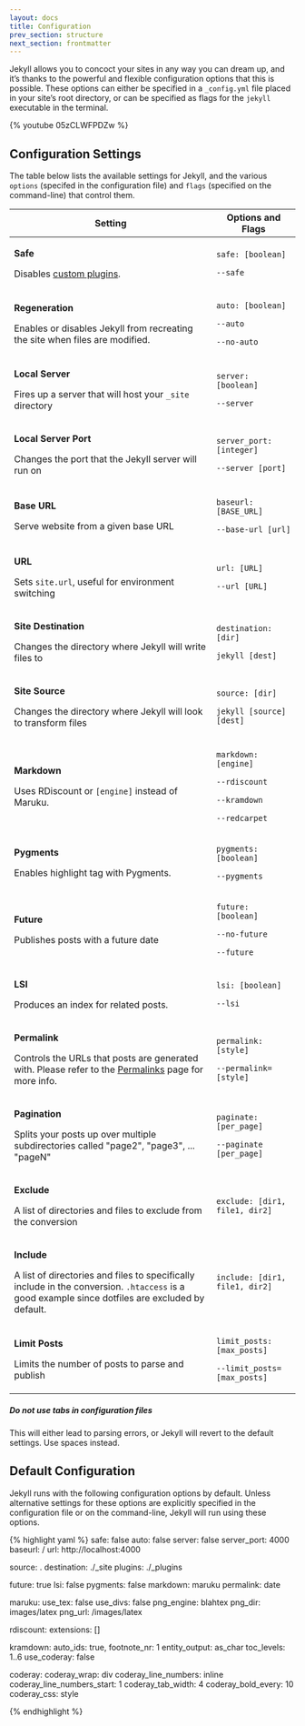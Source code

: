 ```yaml
---
layout: docs
title: Configuration
prev_section: structure
next_section: frontmatter
---
```


Jekyll allows you to concoct your sites in any way you can dream up, and it’s thanks to the powerful and flexible configuration options that this is possible. These options can either be specified in a `_config.yml` file placed in your site’s root directory, or can be specified as flags for the `jekyll` executable in the terminal.

{% youtube 05zCLWFPDZw %}

## Configuration Settings

The table below lists the available settings for Jekyll, and the various <code class="option">options</code> (specifed in the configuration file) and <code class="flag">flags</code> (specified on the command-line) that control them.

<table>
  <thead>
    <tr>
      <th>Setting</th>
      <th><span class="option">Options</span> and <span class="flag">Flags</span></th>
    </tr>
  </thead>
  <tbody>
    <tr class='setting'>
      <td>
        <p class='name'><strong>Safe</strong></p>
        <p class='description'>Disables <a href="../plugins">custom plugins</a>.</p>
      </td>
      <td class="align-center">
        <p><code class="option">safe: [boolean]</code></p>
        <p><code class="flag">--safe</code></p>
      </td>
    </tr>
    <tr class='setting'>
      <td>
        <p class='name'><strong>Regeneration</strong></p>
        <p class='description'>Enables or disables Jekyll from recreating the site when files are modified.</p>
      </td>
      <td class="align-center">
        <p><code class="option">auto: [boolean]</code></p>
        <p><code class="flag">--auto</code></p>
        <p><code class="flag">--no-auto</code></p>
      </td>
    </tr>
    <tr class='setting'>
      <td>
        <p class='name'><strong>Local Server</strong></p>
        <p class='description'>Fires up a server that will host your <code>_site</code> directory</p>
      </td>
      <td class="align-center">
        <p><code class="option">server: [boolean]</code></p>
        <p><code class="flag">--server</code></p>
      </td>
    </tr>
    <tr class='setting'>
      <td>
        <p class='name'><strong>Local Server Port</strong></p>
        <p class='description'>Changes the port that the Jekyll server will run on</p>
      </td>
      <td class="align-center">
        <p><code class="option">server_port: [integer]</code></p>
        <p><code class="flag">--server [port]</code></p>
      </td>
    </tr>
    <tr class='setting'>
      <td>
        <p class='name'><strong>Base URL</strong></p>
        <p class='description'>Serve website from a given base URL</p>
      </td>
      <td class="align-center">
        <p><code class="option">baseurl: [BASE_URL]</code></p>
        <p><code class="flag">--base-url [url]</code></p>
      </td>
    </tr>
    <tr class='setting'>
      <td>
        <p class='name'><strong>URL</strong></p>
        <p class='description'>Sets <code>site.url</code>, useful for environment switching</p>
      </td>
      <td class="align-center">
        <p><code class="option">url: [URL]</code></p>
        <p><code class="flag">--url [URL]</code></p>
      </td>
    </tr>
    <tr class='setting'>
      <td>
        <p class='name'><strong>Site Destination</strong></p>
        <p class="description">Changes the directory where Jekyll will write files to</p>
      </td>
      <td class='align-center'>
        <p><code class="option">destination: [dir]</code></p>
        <p><code class="flag">jekyll [dest]</code></p>
      </td>
    </tr>
    <tr class='setting'>
      <td>
        <p class='name'><strong>Site Source</strong></p>
        <p class="description">Changes the directory where Jekyll will look to transform files</p>
      </td>
      <td class='align-center'>
        <p><code class="option">source: [dir]</code></p>
        <p><code class="flag">jekyll [source] [dest]</code></p>
      </td>
    </tr>
    <tr class='setting'>
      <td>
        <p class='name'><strong>Markdown</strong></p>
        <p class="description">Uses RDiscount or <code>[engine]</code> instead of Maruku.</p>
      </td>
      <td class='align-center'>
        <p><code class="option">markdown: [engine]</code></p>
        <p><code class="flag">--rdiscount</code></p>
        <p><code class="flag">--kramdown</code></p>
        <p><code class="flag">--redcarpet</code></p>
      </td>
    </tr>
    <tr class='setting'>
      <td>
        <p class='name'><strong>Pygments</strong></p>
        <p class="description">Enables highlight tag with Pygments.</p>
      </td>
      <td class='align-center'>
        <p><code class="option">pygments: [boolean]</code></p>
        <p><code class="flag">--pygments</code></p>
      </td>
    </tr>
    <tr class='setting'>
      <td>
        <p class='name'><strong>Future</strong></p>
        <p class="description">Publishes posts with a future date</p>
      </td>
      <td class='align-center'>
        <p><code class="option">future: [boolean]</code></p>
        <p><code class="flag">--no-future</code></p>
        <p><code class="flag">--future</code></p>
      </td>
    </tr>
    <tr class='setting'>
      <td>
        <p class='name'><strong>LSI</strong></p>
        <p class="description">Produces an index for related posts.</p>
      </td>
      <td class='align-center'>
        <p><code class="option">lsi: [boolean]</code></p>
        <p><code class="flag">--lsi</code></p>
      </td>
    </tr>
    <tr class='setting'>
      <td>
        <p class='name'><strong>Permalink</strong></p>
        <p class="description">Controls the URLs that posts are generated with. Please refer to the <a href="../permalinks">Permalinks</a> page for more info.</p>
      </td>
      <td class='align-center'>
        <p><code class="option">permalink: [style]</code></p>
        <p><code class="flag">--permalink=[style]</code></p>
      </td>
    </tr>
    <tr class='setting'>
      <td>
        <p class='name'><strong>Pagination</strong></p>
        <p class="description">Splits your posts up over multiple subdirectories called "page2", "page3", ... "pageN"</p>
      </td>
      <td class='align-center'>
        <p><code class="option">paginate: [per_page]</code></p>
        <p><code class="flag">--paginate [per_page]</code></p>
      </td>
    </tr>
    <tr class='setting'>
      <td>
        <p class='name'><strong>Exclude</strong></p>
        <p class="description">A list of directories and files to exclude from the conversion</p>
      </td>
      <td class='align-center'>
        <p><code class="option">exclude: [dir1, file1, dir2]</code></p>
      </td>
    </tr>
    <tr class='setting'>
      <td>
        <p class='name'><strong>Include</strong></p>
        <p class="description">A list of directories and files to specifically include in the conversion. <code>.htaccess</code> is a good example since dotfiles are excluded by default.</p>
      </td>
      <td class='align-center'>
        <p><code class="option">include: [dir1, file1, dir2]</code></p>
      </td>
    </tr>
    <tr class='setting'>
      <td>
        <p class='name'><strong>Limit Posts</strong></p>
        <p class="description">Limits the number of posts to parse and publish</p>
      </td>
      <td class='align-center'>
        <p><code class="option">limit_posts: [max_posts]</code></p>
        <p><code class="flag">--limit_posts=[max_posts]</code></p>
      </td>
    </tr>

  </tbody>
</table>

<div class="note warning">
  <h5>Do not use tabs in configuration files</h5>
  <p>This will either lead to parsing errors, or Jekyll will revert to the default settings. Use spaces instead.</p>
</div>

## Default Configuration

Jekyll runs with the following configuration options by default. Unless alternative settings for these options are explicitly specified in the configuration file or on the command-line, Jekyll will run using these options.

{% highlight yaml %}
safe:        false
auto:        false
server:      false
server_port: 4000
baseurl:     /
url:         http://localhost:4000

source:      .
destination: ./_site
plugins:     ./_plugins

future:      true
lsi:         false
pygments:    false
markdown:    maruku
permalink:   date

maruku:
  use_tex:    false
  use_divs:   false
  png_engine: blahtex
  png_dir:    images/latex
  png_url:    /images/latex

rdiscount:
  extensions: []

kramdown:
  auto_ids: true,
  footnote_nr: 1
  entity_output: as_char
  toc_levels: 1..6
  use_coderay: false

  coderay:
    coderay_wrap: div
    coderay_line_numbers: inline
    coderay_line_numbers_start: 1
    coderay_tab_width: 4
    coderay_bold_every: 10
    coderay_css: style

{% endhighlight %}
